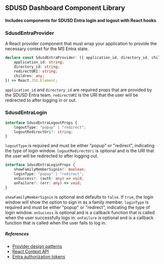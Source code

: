 ## SDUSD Dashboard Component Library

#### Includes components for SDUSD Entra login and logout with React hooks

### SdusdEntraProvider

A React provider component that must wrap your application to provide the necessary context for the MS Entra state.

```typescript
declare const SdusdEntraProvider: ({ application_id, directory_id, children, }: {
    application_id: string;
    directory_id: string;
    redirectURI: string;
    children: any;
}) => React.JSX.Element;
```

`application_id` and `directory_id` are required props that are provided by the SDUSD Entra team.
`redirectURI` is the URI that the user will be redirected to after logging in or out.

### SdusdEntraLogin

```typescript
interface SdusdEntraLogoutProps {
    logoutType: "popup" | "redirect";
    logoutRedirectUri?: string;
}
```

`logoutType` is required and must be either "popup" or "redirect", indicating the type of login window.
`logoutRedirectUri` is optional and is the URI that the user will be redirected to after logging out.

```typescript
interface SdusdEntraLoginProps {
    showFamilyMemberSignin?: boolean;
    loginType: "popup" | "redirect";
    onSuccess?: (auth: any) => void;
    onFailure?: (err: any) => void;
}
```

`showFamilyMemberSignin` is optional and defaults to `false`. If `true`, the login window will show the option to sign in as a family member.
`loginType` is required and must be either "popup" or "redirect", indicating the type of login window.
`onSuccess` is optional and is a callback function that is called when the user successfully logs in.
`onFailure` is optional and is a callback function that is called when the user fails to log in.

##### References

* [Provider design patterns](https://medium.com/@vitorbritto/react-design-patterns-provider-pattern-b273ba665158)
* [React Context API](https://reactjs.org/docs/context.html)
* [Entra authorization tokens](https://learn.microsoft.com/en-us/entra/identity-platform/access-tokens)
